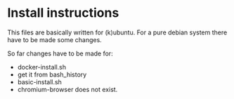 # Install instructions

This files are basically written for (k)ubuntu.
For a pure debian system there have to be made some changes.

So far changes have to be made for:
* docker-install.sh
 * get it from bash_history
* basic-install.sh
 * chromium-browser does not exist.
